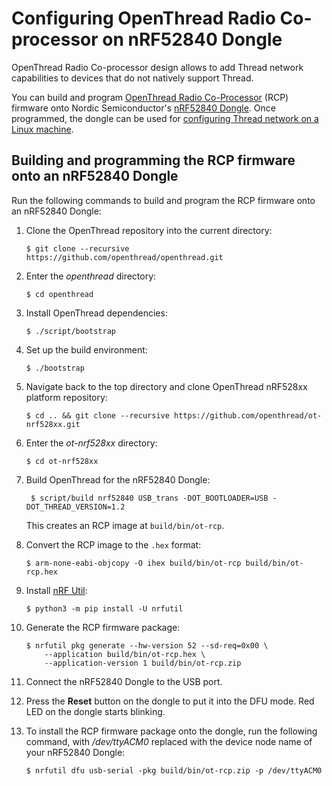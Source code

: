 # Configuring OpenThread Radio Co-processor on nRF52840 Dongle

OpenThread Radio Co-processor design allows to add Thread network capabilities
to devices that do not natively support Thread.

You can build and program
[OpenThread Radio Co-Processor](https://openthread.io/platforms/co-processor)
(RCP) firmware onto Nordic Semiconductor's
[nRF52840 Dongle](https://www.nordicsemi.com/Software-and-tools/Development-Kits/nRF52840-Dongle).
Once programmed, the dongle can be used for
[configuring Thread network on a Linux machine](linux_thread_connectivity.md).

## Building and programming the RCP firmware onto an nRF52840 Dongle

Run the following commands to build and program the RCP firmware onto an
nRF52840 Dongle:

1.  Clone the OpenThread repository into the current directory:

        $ git clone --recursive https://github.com/openthread/openthread.git

2.  Enter the _openthread_ directory:

        $ cd openthread

3.  Install OpenThread dependencies:

        $ ./script/bootstrap

4.  Set up the build environment:

        $ ./bootstrap

5.  Navigate back to the top directory and clone OpenThread nRF528xx platform
    repository:

        $ cd .. && git clone --recursive https://github.com/openthread/ot-nrf528xx.git

6.  Enter the _ot-nrf528xx_ directory:

        $ cd ot-nrf528xx

7.  Build OpenThread for the nRF52840 Dongle:

         $ script/build nrf52840 USB_trans -DOT_BOOTLOADER=USB -DOT_THREAD_VERSION=1.2

    This creates an RCP image at `build/bin/ot-rcp`.

8.  Convert the RCP image to the `.hex` format:

        $ arm-none-eabi-objcopy -O ihex build/bin/ot-rcp build/bin/ot-rcp.hex

9.  Install
    [nRF Util](https://www.nordicsemi.com/Software-and-tools/Development-Tools/nRF-Util):

        $ python3 -m pip install -U nrfutil

10. Generate the RCP firmware package:

        $ nrfutil pkg generate --hw-version 52 --sd-req=0x00 \
            --application build/bin/ot-rcp.hex \
            --application-version 1 build/bin/ot-rcp.zip

11. Connect the nRF52840 Dongle to the USB port.

12. Press the **Reset** button on the dongle to put it into the DFU mode. Red
    LED on the dongle starts blinking.

13. To install the RCP firmware package onto the dongle, run the following
    command, with _/dev/ttyACM0_ replaced with the device node name of your
    nRF52840 Dongle:

        $ nrfutil dfu usb-serial -pkg build/bin/ot-rcp.zip -p /dev/ttyACM0
